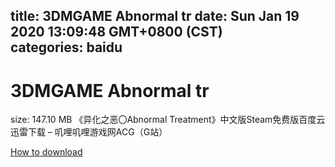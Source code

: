 
title: 3DMGAME Abnormal tr
date: Sun Jan 19 2020 13:09:48 GMT+0800 (CST)    
categories: baidu
---

# 3DMGAME Abnormal tr
size: 147.10 MB
 《异化之恶〇Abnormal Treatment》中文版Steam免费版百度云迅雷下载 – 叽哩叽哩游戏网ACG（G站）
 

[How to download](https://bpcam.bemobtrk.com/go/2ceec3aa-1ca2-46d6-b9ff-aaa5c184517c?jno=368)
